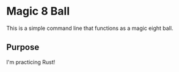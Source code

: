 # Magic 8 Ball
This is a simple command line that functions as a magic eight ball.

## Purpose
I'm practicing Rust!
